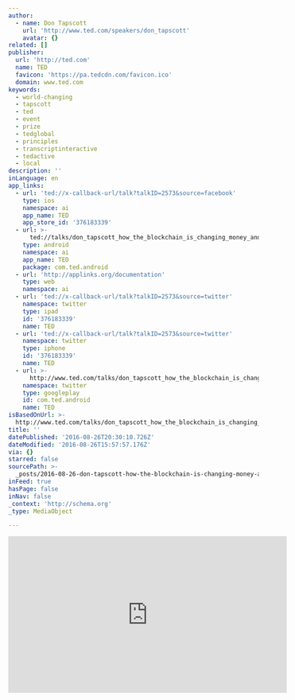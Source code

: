 ```yaml
---
author:
  - name: Don Tapscott
    url: 'http://www.ted.com/speakers/don_tapscott'
    avatar: {}
related: []
publisher:
  url: 'http://ted.com'
  name: TED
  favicon: 'https://pa.tedcdn.com/favicon.ico'
  domain: www.ted.com
keywords:
  - world-changing
  - tapscott
  - ted
  - event
  - prize
  - tedglobal
  - principles
  - transcriptinteractive
  - tedactive
  - local
description: ''
inLanguage: en
app_links:
  - url: 'ted://x-callback-url/talk?talkID=2573&source=facebook'
    type: ios
    namespace: ai
    app_name: TED
    app_store_id: '376183339'
  - url: >-
      ted://talks/don_tapscott_how_the_blockchain_is_changing_money_and_business?source=facebook
    type: android
    namespace: ai
    app_name: TED
    package: com.ted.android
  - url: 'http://applinks.org/documentation'
    type: web
    namespace: ai
  - url: 'ted://x-callback-url/talk?talkID=2573&source=twitter'
    namespace: twitter
    type: ipad
    id: '376183339'
    name: TED
  - url: 'ted://x-callback-url/talk?talkID=2573&source=twitter'
    namespace: twitter
    type: iphone
    id: '376183339'
    name: TED
  - url: >-
      http://www.ted.com/talks/don_tapscott_how_the_blockchain_is_changing_money_and_business
    namespace: twitter
    type: googleplay
    id: com.ted.android
    name: TED
isBasedOnUrl: >-
  http://www.ted.com/talks/don_tapscott_how_the_blockchain_is_changing_money_and_business
title: ''
datePublished: '2016-08-26T20:30:10.726Z'
dateModified: '2016-08-26T15:57:57.176Z'
via: {}
starred: false
sourcePath: >-
  _posts/2016-08-26-don-tapscott-how-the-blockchain-is-changing-money-and-busin.md
inFeed: true
hasPage: false
inNav: false
_context: 'http://schema.org'
_type: MediaObject

---
```

<iframe src="http://cdn.embedly.com/widgets/media.html?src=https%3A%2F%2Fembed-ssl.ted.com%2Ftalks%2Fdon_tapscott_how_the_blockchain_is_changing_money_and_business.html&amp;url=http%3A%2F%2Fwww.ted.com%2Ftalks%2Fdon_tapscott_how_the_blockchain_is_changing_money_and_business&amp;image=http%3A%2F%2Fpe.tedcdn.com%2Fimages%2Fted%2Ff90d5dc2b840e67104e41728dcc011a132c056d3_240x180.jpg%3Flang%3Den&amp;key=b7d04c9b404c499eba89ee7072e1c4f7&amp;type=text%2Fhtml&amp;schema=ted" width="560" height="315" scrolling="no" frameborder="0" allowfullscreen="" style=""></iframe>